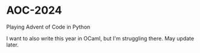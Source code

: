 # AOC-2024
Playing Advent of Code in Python

I want to also write this year in OCaml, but I'm struggling there. May update later.

